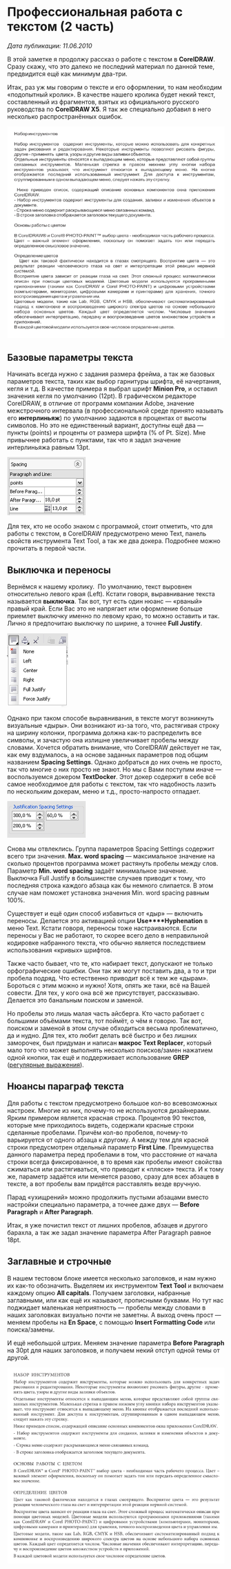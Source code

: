 # Профессиональная работа с текстом (2 часть)

_Дата публикации: 11.06.2010_

В этой заметке я продолжу рассказ о работе с текстом в **CorelDRAW**. Сразу скажу, что это далеко не последний материал по данной теме, предвидится ещё как минимум два-три.

Итак, раз уж мы говорим о тексте и его оформлении, то нам необходим «подопытный кролик». В качестве нашего кролика будет некий текст, составленный из фрагментов, взятых из официального русского руководства по **CorelDRAW X5**. Я так же специально добавил в него несколько распространённых ошибок.

![Профессиональная работа с текстом (2 часть)](./2aed98fb-110c-4102-b0a5-2aba0798d0f5.png)

## Базовые параметры текста

Начинать всегда нужно с задания размера фрейма, а так же базовых параметров текста, таких как выбор гарнитуры шрифта, её начертания, кегля и т.д. В качестве примера я выбрал шрифт **Minion Pro**, и оставил значения кегля по умолчанию (12pt). В графическом редакторе CorelDRAW, в отличие от программ компании Adobe, значение межстрочного интервала (в профессиональной среде принято называть его **интерлиньяж**) по умолчанию задаются в процентах от высоты символов. Но это не единственный вариант, доступны ещё два — пункты (points) и проценты от размера шрифта (% of Pt. Size). Мне привычнее работать с пунктами, так что я задал значение интерлиньяжа равным 13pt.

![Профессиональная работа с текстом (2 часть)](./eb05d2c6-d808-4129-8a9c-db2072c20ccb.png)

Для тех, кто не особо знаком с программой, стоит отметить, что для работы с текстом, в CorelDRAW предусмотрено меню Text, панель свойств инструмента Text Tool, а так же два докера. Подробнее можно прочитать в первой части.

## Выключка и переносы

Вернёмся к нашему кролику.  По умолчанию, текст выровнен относительно левого края (Left). Кстати говоря, выравнивание текста называется **выключка**. Так вот, тут есть один нюанс — «рваный» правый край. Если Вас это не напрягает или оформление больше приемлет выключку именно по левому краю, то можно оставить и так. Лично я предпочитаю выключку по ширине, а точнее **Full Justify**.

![Профессиональная работа с текстом (2 часть)](./6f8abd81-4783-4c1f-a202-20a19a0cd6c6.png)

Однако при таком способе выравнивания, в тексте могут возникнуть визуальные «дыры». Они возникают из-за того, что, растягивая строку на ширину колонки, программа должна как-то распределить все символы, и зачастую она излишне увеличивает пробелы между словами. Хочется обратить внимание, что CorelDRAW действует не так, как ему вздумалось, а на основе заданных параметров под общим названием **Spacing Settings**. Однако добраться до них очень не просто, так что многие о них просто не знают. Но мы с Вами поступим иначе — воспользуемся докером **TextDocker**. Этот докер содержит в себе всё самое необходимое для работы с текстом, так что надобность лазить по нескольким докерам, меню и т.д., просто-напросто отпадает.

![Профессиональная работа с текстом (2 часть)](./98a7a99c-54b2-44b0-b732-23cdb84cc9a6.png)

Снова мы отвлеклись. Группа параметров Spacing Settings содержит всего три значения. **Max. word spacing** — максимальное значение на сколько процентов программа может растянуть пробелы между слов. Параметр **Min. word spacing** задаёт минимальное значение.  
Выключка Full Justify в большинстве случаев приводит к тому, что последняя строка каждого абзаца как бы немного слипается. В этом случае нам поможет установка значения Min. word spacing равным 100%.

Существует и ещё один способ избавиться от «дыр» — включить переносы. Делается это активацией опции **Use****Hyphenation** в меню Text. Кстати говоря, переносы тоже настраиваются. Если переносы у Вас не работают, то скорее всего дело в неправильной кодировке набранного текста, что обычно является последствием использования «кривых» шрифтов.

Также часто бывает, что те, кто набирает текст, допускают не только орфографические ошибки. Они так же могут поставить два, а то и три пробела подряд. Что естественно приводит всё к тем же «дырам». Бороться с этим можно и нужно! Хотя, опять же таки, всё на Вашей совести. Для тех, у кого она всё же присутствует, рассказываю. Делается это банальным поиском и заменой.

Но пробелы это лишь малая часть айсберга. Кто часто работает с большими объёмами текста, тот поймёт, о чём я говорю. Так вот, поиском и заменой в этом случае обходиться весьма проблематично, да и нудно. Для тех, кто любит делать всё быстро и без лишних заморочек, был придуман и написан **макрос Text Replacer**, который мало того что может выполнять несколько поисков/замен нажатием одной кнопки, так ещё и поддерживает использование **GREP** ([регулярные выражения](http://ru.wikipedia.org/wiki/Регулярные_выражения)).

## Нюансы параграф текста

Для работы с текстом предусмотрено большое кол-во всевозможных настроек. Многие из них, почему-то не используются дизайнерами. Ярким примером является красная строка. Процентов 90 текстов, которые мне приходилось видеть, содержали красные строки сделанные пробелами. Причём кол-во пробелов, почему-то варьируется от одного абзаца к другому. А между тем для красной строки предусмотрен отдельный параметр **First Line**. Преимущества данного параметра перед пробелами в том, что расстояние от начала строки всегда фиксированное, в то время как пробелы имеют свойства сжиматься или растягиваться, что приводит к «пляске» текста. И к тому же, параметр задаётся или меняется разово, сразу для всех абзацев в тексте, а вот пробелы вам придётся расставлять везде вручную.

Парад «ухищрений» можно продолжить пустыми абзацами вместо настройки специально параметра, а точнее даже двух — **Before Paragraph** и **After Paragraph**.

Итак, я уже почистил текст от лишних пробелов, абзацев и другого барахла, а так же задал значение параметра After Paragraph равное 18pt.

## Заглавные и строчные

В нашем тестовом блоке имеется несколько заголовков, и нам нужно их как-то обозначить. Выделяем их инструментом **Text Tool** и включаем каждому опцию **All capitals**. Получаем заголовки, набранные заглавными, или как ещё их называют, прописными буквами. Но тут нас поджидает маленькая неприятность — пробелы между словами в наших заголовках визуально почти не заметны. А выход очень прост — меняем пробелы на **En Space**, с помощью **Insert Formatting Code** или поиска/замены.

И ещё небольшой штрих. Меняем значение параметра **Before Paragraph** на 30pt для наших заголовков, и получаем некий отступ одной темы от другой.

![Профессиональная работа с текстом (2 часть)](./3d352cea-fb3f-4210-958b-c1f0537fa833.png)
